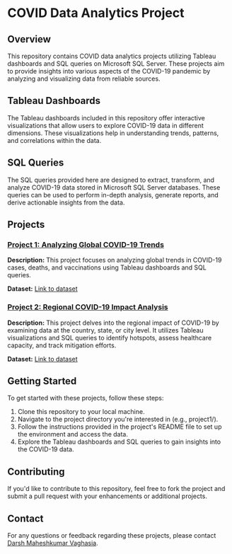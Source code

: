 <!DOCTYPE html>
<html lang="en">
<head>
  <meta charset="UTF-8">
  <meta name="viewport" content="width=device-width, initial-scale=1.0">
</head>
<body>
  <h1>COVID Data Analytics Project</h1>

  <h2>Overview</h2>
  <p>This repository contains COVID data analytics projects utilizing Tableau dashboards and SQL queries on Microsoft SQL Server. These projects aim to provide insights into various aspects of the COVID-19 pandemic by analyzing and visualizing data from reliable sources.</p>

  <h2>Tableau Dashboards</h2>
  <p>The Tableau dashboards included in this repository offer interactive visualizations that allow users to explore COVID-19 data in different dimensions. These visualizations help in understanding trends, patterns, and correlations within the data.</p>

  <h2>SQL Queries</h2>
  <p>The SQL queries provided here are designed to extract, transform, and analyze COVID-19 data stored in Microsoft SQL Server databases. These queries can be used to perform in-depth analysis, generate reports, and derive actionable insights from the data.</p>

  <h2>Projects</h2>
  <h3><a href="project1/">Project 1: Analyzing Global COVID-19 Trends</a></h3>
  <p><strong>Description:</strong> This project focuses on analyzing global trends in COVID-19 cases, deaths, and vaccinations using Tableau dashboards and SQL queries.</p>
  <p><strong>Dataset:</strong> <a href="https://github.com/darshvaghasia12/Data-Analyst-Covid-Data-Project/tree/main/data">Link to dataset</a></p>

  <h3><a href="project2/">Project 2: Regional COVID-19 Impact Analysis</a></h3>
  <p><strong>Description:</strong> This project delves into the regional impact of COVID-19 by examining data at the country, state, or city level. It utilizes Tableau visualizations and SQL queries to identify hotspots, assess healthcare capacity, and track mitigation efforts.</p>
  <p><strong>Dataset:</strong> <a href="https://github.com/darshvaghasia12/Data-Analyst-Covid-Data-Project/tree/main/data">Link to dataset</a></p>

  <h2>Getting Started</h2>
  <p>To get started with these projects, follow these steps:</p>
  <ol>
    <li>Clone this repository to your local machine.</li>
    <li>Navigate to the project directory you're interested in (e.g., project1/).</li>
    <li>Follow the instructions provided in the project's README file to set up the environment and access the data.</li>
    <li>Explore the Tableau dashboards and SQL queries to gain insights into the COVID-19 data.</li>
  </ol>

  <h2>Contributing</h2>
  <p>If you'd like to contribute to this repository, feel free to fork the project and submit a pull request with your enhancements or additional projects.</p>

  <h2>Contact</h2>
  <p>For any questions or feedback regarding these projects, please contact <a href="mailto:darshvaghasia@icloud.com">Darsh Maheshkumar Vaghasia</a>.</p>
</body>
</html>
